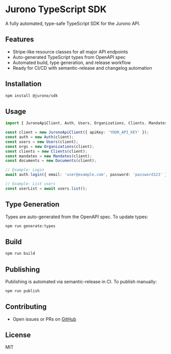 # Jurono TypeScript SDK

A fully automated, type-safe TypeScript SDK for the Jurono API.

## Features
- Stripe-like resource classes for all major API endpoints
- Auto-generated TypeScript types from OpenAPI spec
- Automated build, type generation, and release workflow
- Ready for CI/CD with semantic-release and changelog automation

## Installation
```sh
npm install @jurono/sdk
```

## Usage
```ts
import { JuronoApiClient, Auth, Users, Organizations, Clients, Mandates, Documents } from '@jurono/sdk';

const client = new JuronoApiClient({ apiKey: 'YOUR_API_KEY' });
const auth = new Auth(client);
const users = new Users(client);
const orgs = new Organizations(client);
const clients = new Clients(client);
const mandates = new Mandates(client);
const documents = new Documents(client);

// Example: Login
await auth.login({ email: 'user@example.com', password: 'password123' });

// Example: List users
const userList = await users.list();
```

## Type Generation
Types are auto-generated from the OpenAPI spec. To update types:
```sh
npm run generate:types
```

## Build
```sh
npm run build
```

## Publishing
Publishing is automated via semantic-release in CI. To publish manually:
```sh
npm run publish
```

## Contributing
- Open issues or PRs on [GitHub](https://github.com/jurono/sdk-js-api)

## License
MIT
